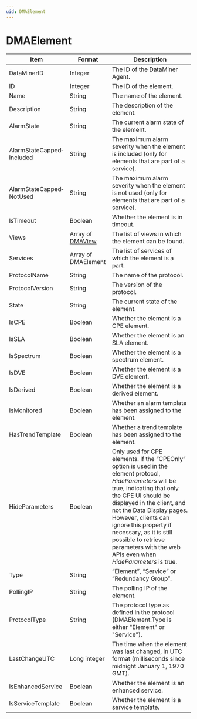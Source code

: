 ```yaml
---
uid: DMAElement
---
```


# DMAElement

| Item | Format | Description |
|--|--|--|
| DataMinerID | Integer | The ID of the DataMiner Agent. |
| ID | Integer | The ID of the element. |
| Name | String | The name of the element. |
| Description | String | The description of the element. |
| AlarmState | String | The current alarm state of the element. |
| AlarmStateCapped­Included | String | The maximum alarm severity when the element is included (only for elements that are part of a service). |
| AlarmStateCapped­NotUsed | String | The maximum alarm severity when the element is not used (only for elements that are part of a service). |
| IsTimeout | Boolean | Whether the element is in timeout. |
| Views | Array of [DMAView](xref:DMAView) | The list of views in which the element can be found. |
| Services | Array of DMAElement | The list of services of which the element is a part. |
| ProtocolName | String | The name of the protocol. |
| ProtocolVersion | String | The version of the protocol. |
| State | String | The current state of the element. |
| IsCPE | Boolean | Whether the element is a CPE element. |
| IsSLA | Boolean | Whether the element is an SLA element. |
| IsSpectrum | Boolean | Whether the element is a spectrum element. |
| IsDVE | Boolean | Whether the element is a DVE element. |
| IsDerived | Boolean | Whether the element is a derived element. |
| IsMonitored | Boolean | Whether an alarm template has been assigned to the element. |
| HasTrendTemplate | Boolean | Whether a trend template has been assigned to the element. |
| HideParameters | Boolean | Only used for CPE elements. If the “CPEOnly” option is used in the element protocol, *HideParameters* will be true, indicating that only the CPE UI should be displayed in the client, and not the Data Display pages. However, clients can ignore this property if necessary, as it is still possible to retrieve parameters with the web APIs even when *HideParameters* is true. |
| Type | String | “Element”, “Service” or “Redundancy Group”. |
| PollingIP | String | The polling IP of the element. |
| ProtocolType | String | The protocol type as defined in the protocol (DMAElement.Type is either "Element" or "Service"). |
| LastChangeUTC | Long integer | The time when the element was last changed, in UTC format (milliseconds since midnight January 1, 1970 GMT). |
| IsEnhancedService | Boolean | Whether the element is an enhanced service. |
| IsServiceTemplate | Boolean | Whether the element is a service template. |

